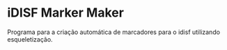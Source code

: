 # iDISF Marker Maker
Programa para a criação automática de marcadores para o idisf utilizando esqueletização.
